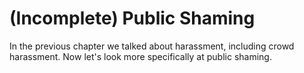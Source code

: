 # (Incomplete) Public Shaming

In the previous chapter we talked about harassment, including crowd harassment. Now let's look more specifically at public shaming.

```{tableofcontents}
```
